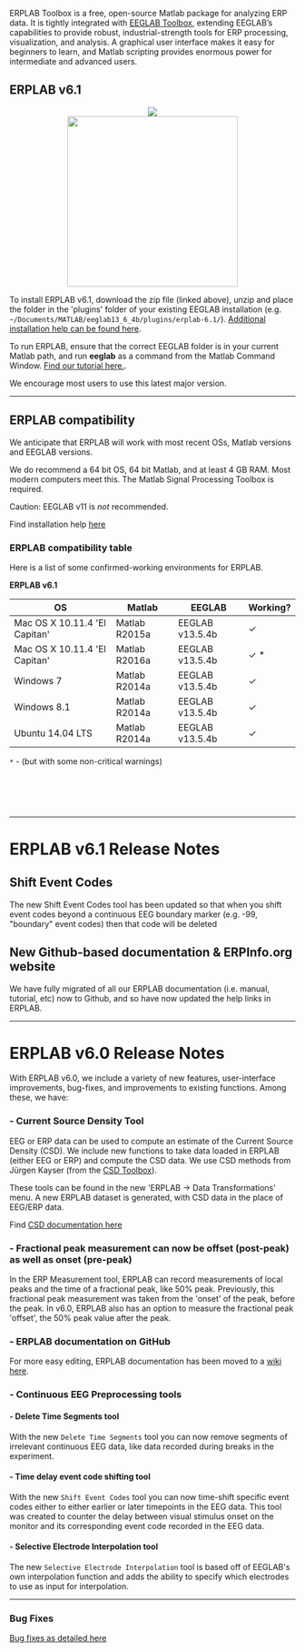 
ERPLAB Toolbox is a free, open-source Matlab package for analyzing ERP data.  It is tightly integrated with [EEGLAB Toolbox](http://sccn.ucsd.edu/eeglab/), extending EEGLAB’s capabilities to provide robust, industrial-strength tools for ERP processing, visualization, and analysis.  A graphical user interface makes it easy for beginners to learn, and Matlab scripting provides enormous power for intermediate and advanced users. 

## ERPLAB v6.1

<p align="center" >
  <a href="https://github.com/lucklab/erplab/releases/download/6.1/erplab-6.1.zip"><img src="https://cloud.githubusercontent.com/assets/8988119/8532773/873b2af0-23e5-11e5-9869-c900726713a2.jpg">
<br/>
  
  <img src="https://cloud.githubusercontent.com/assets/5808953/8663301/1ff9a26a-297e-11e5-9e15-a7085569058f.png" width=300px >
 </a>
</p>

To install ERPLAB v6.1, download the zip file (linked above), unzip and place the folder in the 'plugins' folder of your existing EEGLAB installation (e.g.  `~/Documents/MATLAB/eeglab13_6_4b/plugins/erplab-6.1/`). [Additional installation help can be found here](https://github.com/lucklab/erplab/wiki/Installation).

To run ERPLAB, ensure that the correct EEGLAB folder is in your current Matlab path, and run **eeglab** as a command from the Matlab Command Window. [Find our tutorial here.](http://erpinfo.org/erplab/erplab-documentation).

We encourage most users to use this latest major version.

---

## ERPLAB compatibility

We anticipate that ERPLAB will work with most recent OSs, Matlab versions and EEGLAB versions.

We do recommend a 64 bit OS, 64 bit Matlab, and at least 4 GB RAM. Most modern computers meet this. The Matlab Signal Processing Toolbox is required.

Caution: EEGLAB v11 is _not_ recommended.

Find installation help [here](http://erpinfo.org/erplab)

### ERPLAB compatibility table

Here is a list of some confirmed-working environments for ERPLAB.

**ERPLAB v6.1**

| **OS** | **Matlab** | **EEGLAB** | Working? |
| --- | --- | --- | --- |
| Mac OS X 10.11.4 'El Capitan' | Matlab R2015a | EEGLAB v13.5.4b | ✓ |
| Mac OS X 10.11.4 'El Capitan' | Matlab R2016a | EEGLAB v13.5.4b | ✓ * |
| Windows 7 | Matlab R2014a | EEGLAB v13.5.4b | ✓ |
| Windows 8.1 | Matlab R2014a | EEGLAB v13.5.4b | ✓ |
| Ubuntu 14.04 LTS | Matlab R2014a | EEGLAB v13.5.4b | ✓ |

`*` - (but with some non-critical warnings)
<br/>
<br/>

## <br/>

-----
# ERPLAB v6.1 Release Notes

## Shift Event Codes
The new Shift Event Codes tool has been updated so that when you shift event codes beyond a continuous EEG boundary marker (e.g. -99, "boundary" event codes) then that code will be deleted 

## New Github-based documentation & ERPInfo.org website
We have fully migrated of all our ERPLAB documentation (i.e. manual, tutorial, etc) now to Github, and so have now updated the help links in ERPLAB.


-----


# ERPLAB v6.0 Release Notes

With ERPLAB v6.0, we include a variety of new features, user-interface improvements, bug-fixes, and improvements to existing functions. Among these, we have:


### - Current Source Density Tool

EEG or ERP data can be used to compute an estimate of the Current Source Density (CSD). We include new functions to take data loaded in ERPLAB (either EEG or ERP) and compute the CSD data. We use CSD methods from Jürgen Kayser (from the [CSD Toolbox](http://psychophysiology.cpmc.columbia.edu/Software/CSDtoolbox/)).

These tools can be found in the new 'ERPLAB -> Data Transformations' menu. A new ERPLAB dataset is generated, with CSD data in the place of EEG/ERP data.

Find [CSD documentation here](https://github.com/lucklab/erplab/wiki/Current-Source-Density-(CSD)-tool)


### - Fractional peak measurement can now be offset (post-peak) as well as onset (pre-peak)

In the ERP Measurement tool, ERPLAB can record measurements of local peaks and the time of a fractional peak, like 50% peak. Previously, this fractional peak measurement was taken from the 'onset' of the peak, before the peak. In v6.0, ERPLAB also has an option to measure the fractional peak 'offset', the 50% peak value after the peak.


### - ERPLAB documentation on GitHub

For more easy editing, ERPLAB documentation has been moved to a [wiki here](https://github.com/lucklab/erplab/wiki).

### - Continuous EEG Preprocessing tools

#### - Delete Time Segments tool
With the new `Delete Time Segments` tool you can now remove segments of irrelevant continuous EEG data, like data recorded during breaks in the experiment. 

#### - Time delay event code shifting tool
With the new `Shift Event Codes` tool you can now time-shift specific event codes either to either earlier or later timepoints in the EEG data. This tool was created to counter the delay between visual stimulus onset on the monitor and its corresponding event code recorded in the EEG data. 

#### - Selective Electrode Interpolation tool
The new `Selective Electrode Interpolation` tool is based off of EEGLAB's own interpolation function and adds the ability to specify which electrodes to use as input for interpolation.


----
### Bug Fixes

[Bug fixes as detailed here](https://github.com/lucklab/erplab/issues?utf8=%E2%9C%93&q=is%3Aissue+is%3Aclosed)
